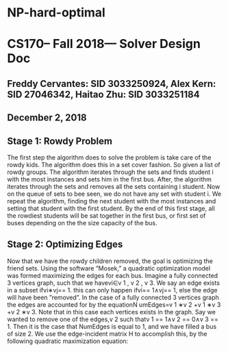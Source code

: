 # NP-hard-optimal
# CS170– Fall 2018— Solver Design Doc

## Freddy Cervantes: SID 3033250924, Alex Kern: SID 27046342, Haitao Zhu: SID 3033251184

## December 2, 2018

## Stage 1: Rowdy Problem

The first step the algorithm does to solve the problem is take care of the rowdy kids. The
algorithm does this in a set cover fashion. So given a list of rowdy groups. The algorithm iterates
through the sets and finds student i with the most instances and sets him in the first bus. After,
the algorithm iterates through the sets and removes all the sets containing i student. Now on the
queue of sets to bee seen, we do not have any set with student i. We repeat the algorithm, finding
the next student with the most instances and setting that student with the first student. By the
end of this first stage, all the rowdiest students will be sat together in the first bus, or first set of
buses depending on the the size capacity of the bus.

## Stage 2: Optimizing Edges

Now that we have the rowdy children removed, the goal is optimizing the friend sets. Using
the software ”Mosek,” a quadratic optimization model was formed maximizing the edges for each
bus. Imagine a fully connected 3 vertices graph, such that we havevi∈v 1 , v 2 , v 3. We say an edge
exists in a subset ifvi∗vj== 1. this can only happen ifvi== 1∧vj== 1, else the edge will have
been ”removed”. In the case of a fully connected 3 vertices graph the edges are accounted for by
the equationN umEdges=v 1 ∗v 2 +v 1 ∗v 3 +v 2 ∗v 3. Note that in this case each vertices exists in
the graph. Say we wanted to remove one of the edges,v 2 such thatv 1 == 1∧v 2 == 0∧v 3 == 1.
Then it is the case that NumEdges is equal to 1, and we have filled a bus of size 2. We use the
edge-incident matrix H to accomplish this, by the following quadratic maximization equation:

```
